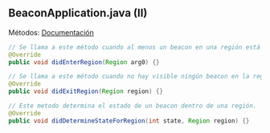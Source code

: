## BeaconApplication.java (II)

Métodos: <a href="https://altbeacon.github.io/android-beacon-library/javadoc/org/altbeacon/beacon/MonitorNotifier.html#didDetermineStateForRegion(int,%20org.altbeacon.beacon.Region)">Documentación</a>

```java
// Se llama a este método cuando al menos un beacon en una región está visible
@Override
public void didEnterRegion(Region arg0) {}

// Se llama a este método cuando no hay visible ningún beacon en la región.
@Override
public void didExitRegion(Region region) {}

// Este metodo determina el estado de un beacon dentro de una región.
@Override
public void didDetermineStateForRegion(int state, Region region) {}
```